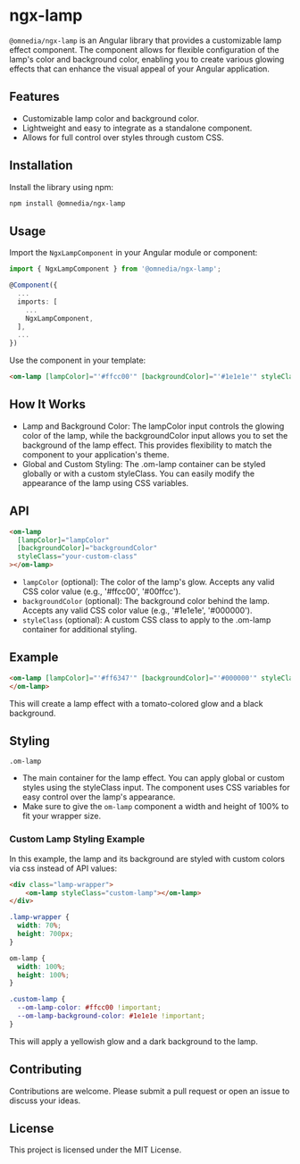 # ngx-lamp

`@omnedia/ngx-lamp` is an Angular library that provides a customizable lamp effect component. The component allows for flexible configuration of the lamp's color and background color, enabling you to create various glowing effects that can enhance the visual appeal of your Angular application.

## Features

- Customizable lamp color and background color.
- Lightweight and easy to integrate as a standalone component.
- Allows for full control over styles through custom CSS.

## Installation

Install the library using npm:

```bash
npm install @omnedia/ngx-lamp
```

## Usage

Import the `NgxLampComponent` in your Angular module or component:

```typescript
import { NgxLampComponent } from '@omnedia/ngx-lamp';

@Component({
  ...
  imports: [
    ...
    NgxLampComponent,
  ],
  ...
})
```

Use the component in your template:

```html
<om-lamp [lampColor]="'#ffcc00'" [backgroundColor]="'#1e1e1e'" styleClass="custom-lamp"></om-lamp>
```

## How It Works

- Lamp and Background Color: The lampColor input controls the glowing color of the lamp, while the backgroundColor input allows you to set the background of the lamp effect. This provides flexibility to match the component to your application's theme.
- Global and Custom Styling: The .om-lamp container can be styled globally or with a custom styleClass. You can easily modify the appearance of the lamp using CSS variables.

## API

```html
<om-lamp
  [lampColor]="lampColor"
  [backgroundColor]="backgroundColor"
  styleClass="your-custom-class"
></om-lamp>
```

- `lampColor` (optional): The color of the lamp's glow. Accepts any valid CSS color value (e.g., '#ffcc00', '#00ffcc').
- `backgroundColor` (optional): The background color behind the lamp. Accepts any valid CSS color value (e.g., '#1e1e1e', '#000000').
- `styleClass` (optional): A custom CSS class to apply to the .om-lamp container for additional styling.

## Example

```html
<om-lamp [lampColor]="'#ff6347'" [backgroundColor]="'#000000'" styleClass="lamp-container">
</om-lamp>
```

This will create a lamp effect with a tomato-colored glow and a black background.

## Styling
`.om-lamp`

- The main container for the lamp effect. You can apply global or custom styles using the styleClass input. The component uses CSS variables for easy control over the lamp's appearance.
- Make sure to give the `om-lamp` component a width and height of 100% to fit your wrapper size.

### Custom Lamp Styling Example

In this example, the lamp and its background are styled with custom colors via css instead of API values:

```html
<div class="lamp-wrapper">
    <om-lamp styleClass="custom-lamp"></om-lamp>
</div>
```

```css
.lamp-wrapper {
  width: 70%;
  height: 700px;
}

om-lamp {
  width: 100%;
  height: 100%;
}

.custom-lamp {
  --om-lamp-color: #ffcc00 !important;
  --om-lamp-background-color: #1e1e1e !important;
}
```

This will apply a yellowish glow and a dark background to the lamp.

## Contributing

Contributions are welcome. Please submit a pull request or open an issue to discuss your ideas.

## License

This project is licensed under the MIT License.